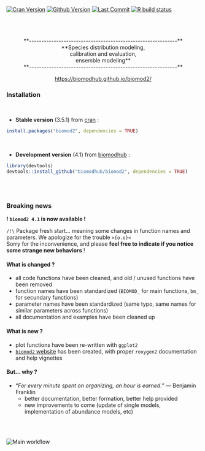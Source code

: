 [![Cran Version](https://www.r-pkg.org/badges/version/biomod2?color=yellow)](https://cran.r-project.org/package=biomod2)
[![Github Version](https://img.shields.io/badge/devel%20version-4.1--2-blue.svg)](https://github.com/biomodhub/biomod2)
[![Last Commit](https://img.shields.io/github/last-commit/biomodhub/biomod2.svg)](https://github.com/biomodhub/biomod2/commits/master)
[![R build status](https://github.com/biomodhub/biomod2/workflows/R-CMD-check/badge.svg)](https://github.com/biomodhub/biomod2/actions)

<!-- [![Download](http://cranlogs.r-pkg.org/badges/grand-total/biomod2?color=yellow)](https://cran.r-project.org/package=segclust2d) -->
<!-- 
badge for github version :
badger::badge_github_version("biomodhub/biomod2", "blue") 
-->
<br/>
<br/>
<br/>
<div style="text-align:center;">
**------------------------------------------------------------** <br/>
**Species distribution modeling, <br/>
calibration and evaluation, <br/>
ensemble modeling** <br/>
**------------------------------------------------------------**

https://biomodhub.github.io/biomod2/
</div>


### <i class="fas fa-tools"></i> Installation

<br/>

- **Stable version** (3.5.1) from [cran](https://CRAN.R-project.org/package=biomod2) :

```R
install.packages("biomod2", dependencies = TRUE)
```

<br/>

- **Development version** (4.1) from [biomodhub](https://github.com/biomodhub/biomod2) :

```R
library(devtools)
devtools::install_github("biomodhub/biomod2", dependencies = TRUE)
```

<br/><br/>


### <i class="fas fa-envelope-open-text"></i> Breaking news

**! `biomod2 4.1` is now available !**

`/!\` Package fresh start... meaning some changes in function names and parameters. We apologize for the trouble `>{o.o}<` <br/>
Sorry for the inconvenience, and please **feel free to indicate if you notice some strange new behaviors** !


#### <i class="fas fa-exchange-alt"></i> What is changed ?

- all code functions have been cleaned, and old / unused functions have been removed
- function names have been standardized (`BIOMOD_` for main functions, `bm_` for secundary functions)
- parameter names have been standardized (same typo, same names for similar parameters across functions)
- all documentation and examples have been cleaned up

#### <i class="fas fa-plus-square"></i> What is new ?

- plot functions have been re-written with `ggplot2`
- [`biomod2` website](https://biomodhub.github.io/biomod2/) has been created, with proper `roxygen2` documentation and help vignettes

#### <i class="fas fa-question-circle"></i> But... why ?

- “*For every minute spent on organizing, an hour is earned.*” — Benjamin Franklin
  - better documentation, better formation, better help provided
  - new improvements to come (update of single models, implementation of abundance models, etc)

<br/><br/>



<style>
.zoom p {
width:600px;
margin-left: auto;
margin-right: auto;
}
.zoom p:hover {
width:1200px;
position: relative;
z-index: 10;
}
</style>

<div class="zoom">
<p><img src="articles/pictures/SCHEMA_BIOMOD2_WORKFLOW_functions.png" alt="Main workflow"></img></p>
</div>



